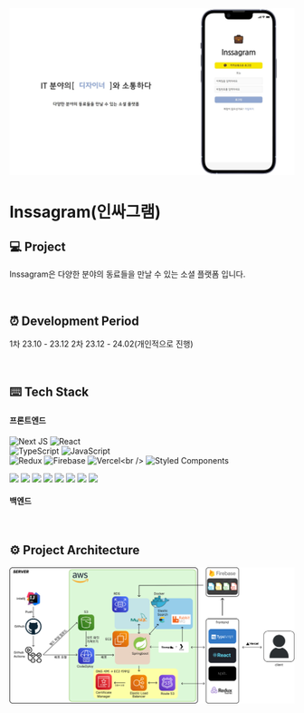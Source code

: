<img src="./public/main.jpg" width="800">

# Inssagram(인싸그램)

## 💻 Project
Inssagram은 다양한 분야의 동료들을 만날 수 있는 소셜 플랫폼 입니다.

<br>

## ⏰ Development Period

1차 23.10 - 23.12
2차 23.12 - 24.02(개인적으로 진행)

<br>

## ⌨️ Tech Stack

#### 프론트엔드
![Next JS](https://img.shields.io/badge/Next-black?style=for-the-badge&logo=Next.js&logoColor=white) ![React](https://img.shields.io/badge/React-%2320232a.svg?style=for-the-badge&logo=React&logoColor=%2361DAFB)<br />
![TypeScript](https://img.shields.io/badge/TypeScript-%23007ACC.svg?style=for-the-badge&logo=Typescript&logoColor=white) ![JavaScript](https://img.shields.io/badge/JavaScript-%23323330.svg?style=for-the-badge&logo=JavaScript&logoColor=%23F7DF1E)<br />
![Redux]("https://img.shields.io/badge/Redux-toolkit-%764ABC?style=flat&logo=Redux&logoColor=white") ![Firebase]("https://img.shields.io/badge/firebase-%FFCA28?style=flat&logo=Firebase&logoColor=white") ![Vercel]("https://img.shields.io/badge/vercel-black?style=flat&logo=Vercel&logoColor=white")<br />
![Styled Components](https://img.shields.io/badge/styled-components-DB7093?style=for-the-badge&logo=Styled-Components&logoColor=white)


<img src="https://img.shields.io/badge/NEXT-000000?style=flat&logo=Next.js&logoColor=000000"/>
<img src="https://img.shields.io/badge/REACT-000000?style=flat&logo=React&logoColor=61DAFB"/>
<img src="https://img.shields.io/badge/TYPESCRIPT-000000?style=flat&logo=TypeScript&logoColor=3178C6"/>
<img src="https://img.shields.io/badge/JAVASCRIPT-000000?style=flat&logo=JavaScript&logoColor=F7DF1E"/>
<img src="https://img.shields.io/badge/REDUX-TOOLKIT-000000?style=flat&logo=Redux&logoColor=764ABC"/>
<img src="https://img.shields.io/badge/FIREBASE-000000?style=flat&logo=Firebase&logoColor=FFCA28"/>
<img src="https://img.shields.io/badge/STYLED-COMPONENTS-000000?style=flat&logo=Styled-components&logoColor=DB7093"/>
<img src="https://img.shields.io/badge/VERCEL-000000?style=flat&logo=Vercel&logoColor=000000"/>

#### 백엔드

<br>

## ⚙️ Project Architecture
<img src="./public/architecture.png" width="1000">


